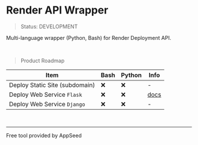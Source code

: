 # Render API Wrapper 

> Status: DEVELOPMENT

Multi-language wrapper (Python, Bash) for Render Deployment API.

<br />

> Product Roadmap 

| Item | Bash | Python | Info |
| --- | --- | --- | --- |
| Deploy Static Site (subdomain) | ❌ | ❌ | - |
| Deploy Web Service `Flask` | ❌ | ❌ | [docs](./docs/python/deploy-flask.md) |
| Deploy Web Service `Django` | ❌ | ❌ | - |

<br />

---
Free tool provided by AppSeed
